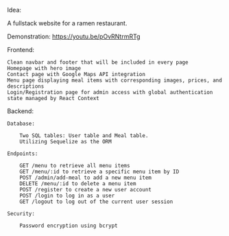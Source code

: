 Idea:

A fullstack website for a ramen restaurant.

Demonstration: https://youtu.be/pOvRNtrmRTg

Frontend:

    Clean navbar and footer that will be included in every page
    Homepage with hero image
    Contact page with Google Maps API integration
    Menu page displaying meal items with corresponding images, prices, and descriptions
    Login/Registration page for admin access with global authentication state managed by React Context

Backend:

    Database:

        Two SQL tables: User table and Meal table.
        Utilizing Sequelize as the ORM

    Endpoints:

        GET /menu to retrieve all menu items
        GET /menu/:id to retrieve a specific menu item by ID
        POST /admin/add-meal to add a new menu item
        DELETE /menu/:id to delete a menu item
        POST /register to create a new user account
        POST /login to log in as a user
        GET /logout to log out of the current user session

    Security:

        Password encryption using bcrypt
